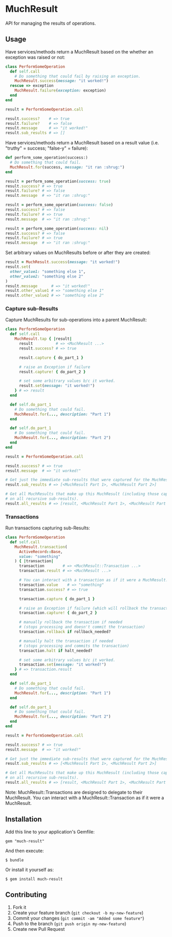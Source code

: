 # MuchResult

API for managing the results of operations.

## Usage

Have services/methods return a MuchResult based on the whether an exception was raised or not:

```ruby
class PerformSomeOperation
  def self.call
    # Do something that could fail by raising an exception.
    MuchResult.success(message: "it worked!")
  rescue => exception
    MuchResult.failure(exception: exception)
  end
end

result = PerformSomeOperation.call

result.success?    # => true
result.failure?    # => false
result.message     # => "it worked!"
result.sub_results # => []
```

Have services/methods return a MuchResult based on a result value (i.e. "truthy" = success; "false-y" = failure):

```ruby
def perform_some_operation(success:)
  # Do something that could fail.
  MuchResult.for(success, message: "it ran :shrug:")
end

result = perform_some_operation(success: true)
result.success? # => true
result.failure? # => false
result.message  # => "it ran :shrug:"

result = perform_some_operation(success: false)
result.success? # => false
result.failure? # => true
result.message  # => "it ran :shrug:"

result = perform_some_operation(success: nil)
result.success? # => false
result.failure? # => true
result.message  # => "it ran :shrug:"
```

Set arbitrary values on MuchResults before or after they are created:

```ruby
result = MuchResult.success(message: "it worked!")
result.set(
  other_value1: "something else 1",
  other_value2: "something else 2"
)
result.message      # => "it worked!"
result.other_value1 # => "something else 1"
result.other_value2 # => "something else 2"
```

### Capture sub-Results

Capture MuchResults for sub-operations into a parent MuchResult:

```ruby
class PerformSomeOperation
  def self.call
    MuchResult.tap { |result|
      result          # => <MuchResult ...>
      result.success? # => true

      result.capture { do_part_1 }

      # raise an Exception if failure
      result.capture! { do_part_2 }

      # set some arbitrary values b/c it worked.
      result.set(message: "it worked!")
    } # => result
  end

  def self.do_part_1
    # Do something that could fail.
    MuchResult.for(..., description: "Part 1")
  end

  def self.do_part_1
    # Do something that could fail.
    MuchResult.for(..., description: "Part 2")
  end
end

result = PerformSomeOperation.call

result.success? # => true
result.message  # => "it worked!"

# Get just the immediate sub-results that were captured for the MuchResult.
result.sub_results # => [<MuchResult Part 1>, <MuchResult Part 2>]

# Get all MuchResults that make up this MuchResult (including those captured
# on all recursive sub-results).
result.all_results # => [result, <MuchResult Part 1>, <MuchResult Part 2>]
```

### Transactions

Run transactions capturing sub-Results:

```ruby
class PerformSomeOperation
  def self.call
    MuchResult.transaction(
      ActiveRecord::Base,
      value: "something"
    ) { |transaction|
      transaction        # => <MuchResult::Transaction ...>
      transaction.result # => <MuchResult ...>

      # You can interact with a transaction as if it were a MuchResult.
      transaction.value    # => "something"
      transaction.success? # => true

      transaction.capture { do_part_1 }

      # raise an Exception if failure (which will rollback the transaction)
      transaction.capture! { do_part_2 }

      # manually rollback the transaction if needed
      # (stops processing and doesn't commit the transaction)
      transaction.rollback if rollback_needed?

      # manually halt the transaction if needed
      # (stops processing and commits the transaction)
      transaction.halt if halt_needed?

      # set some arbitrary values b/c it worked.
      transaction.set(message: "it worked!")
    } # => transaction.result
  end

  def self.do_part_1
    # Do something that could fail.
    MuchResult.for(..., description: "Part 1")
  end

  def self.do_part_1
    # Do something that could fail.
    MuchResult.for(..., description: "Part 2")
  end
end

result = PerformSomeOperation.call

result.success? # => true
result.message  # => "it worked!"

# Get just the immediate sub-results that were captured for the MuchResult.
result.sub_results # => [<MuchResult Part 1>, <MuchResult Part 2>]

# Get all MuchResults that make up this MuchResult (including those captured
# on all recursive sub-results).
result.all_results # => [result, <MuchResult Part 1>, <MuchResult Part 2>]
```

Note: MuchResult::Transactions are designed to delegate to their MuchResult. You can interact with a MuchResult::Transaction as if it were a MuchResult.

## Installation

Add this line to your application's Gemfile:

    gem "much-result"

And then execute:

    $ bundle

Or install it yourself as:

    $ gem install much-result

## Contributing

1. Fork it
2. Create your feature branch (`git checkout -b my-new-feature`)
3. Commit your changes (`git commit -am "Added some feature"`)
4. Push to the branch (`git push origin my-new-feature`)
5. Create new Pull Request
